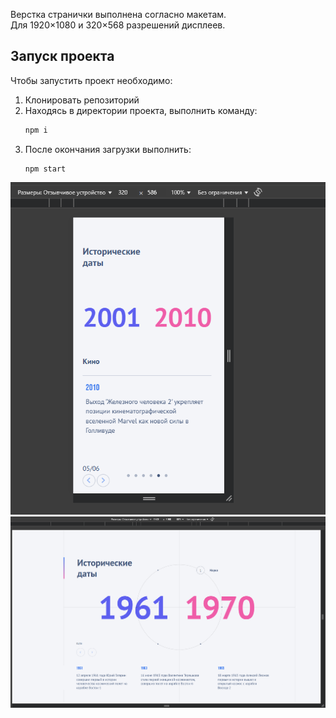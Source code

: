 Верстка странички выполнена согласно макетам.  
Для 1920×1080 и 320×568 разрешений дисплеев.

## Запуск проекта

Чтобы запустить проект необходимо:

1. Клонировать репозиторий
2. Находясь в директории проекта, выполнить команду:
   ```bash
   npm i
   ```
3. После окончания загрузки выполнить:
   ```
   npm start
   ```

![Мобилка](image.png)
![Десктоп](image-1.png)

